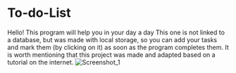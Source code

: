 # To-do-List
Hello! This program will help you in your  day a day
This one is not linked to a database, but was made with local storage, so you can add your tasks and mark them (by clicking on it) as soon as the program completes them.
It is worth mentioning that this project was made and adapted based on a tutorial on the internet.
![Screenshot_1](https://user-images.githubusercontent.com/84551135/178868615-eade2fb7-1ec3-4375-a612-b837aadb8c37.png)
